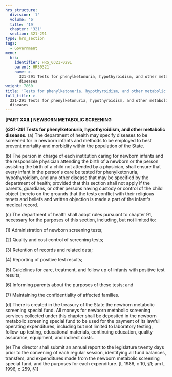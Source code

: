 ```yaml
---
hrs_structure:
  division: '1'
  volume: '6'
  title: '19'
  chapter: '321'
  section: 321-291
type: hrs_section
tags:
  - Government
menu:
  hrs:
    identifier: HRS_0321-0291
    parent: HRS0321
    name: >-
      321-291 Tests for phenylketonuria, hypothyroidism, and other metabolic
      diseases
weight: 7860
title: 'Tests for phenylketonuria, hypothyroidism, and other metabolic diseases'
full_title: >-
  321-291 Tests for phenylketonuria, hypothyroidism, and other metabolic
  diseases
---
```

**[PART XXII.] NEWBORN METABOLIC SCREENING**

**§321-291 Tests for phenylketonuria, hypothyroidism, and other metabolic diseases.** (a) The department of health may specify diseases to be screened for in newborn infants and methods to be employed to best prevent mortality and morbidity within the population of the State.

(b) The person in charge of each institution caring for newborn infants and the responsible physician attending the birth of a newborn or the person assisting the birth of a child not attended by a physician, shall ensure that every infant in the person's care be tested for phenylketonuria, hypothyroidism, and any other disease that may be specified by the department of health; provided that this section shall not apply if the parents, guardians, or other persons having custody or control of the child object thereto on the grounds that the tests conflict with their religious tenets and beliefs and written objection is made a part of the infant's medical record.

(c) The department of health shall adopt rules pursuant to chapter 91, necessary for the purposes of this section, including, but not limited to:

(1) Administration of newborn screening tests;

(2) Quality and cost control of screening tests;

(3) Retention of records and related data;

(4) Reporting of positive test results;

(5) Guidelines for care, treatment, and follow up of infants with positive test results;

(6) Informing parents about the purposes of these tests; and

(7) Maintaining the confidentiality of affected families.

(d) There is created in the treasury of the State the newborn metabolic screening special fund. All moneys for newborn metabolic screening services collected under this chapter shall be deposited in the newborn metabolic screening special fund to be used for the payment of its lawful operating expenditures, including but not limited to laboratory testing, follow-up testing, educational materials, continuing education, quality assurance, equipment, and indirect costs.

(e) The director shall submit an annual report to the legislature twenty days prior to the convening of each regular session, identifying all fund balances, transfers, and expenditures made from the newborn metabolic screening special fund, and the purposes for each expenditure. [L 1986, c 10, §1; am L 1996, c 259, §1]